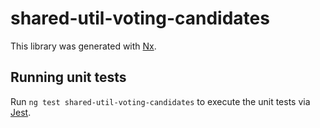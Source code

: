 # shared-util-voting-candidates

This library was generated with [Nx](https://nx.dev).

## Running unit tests

Run `ng test shared-util-voting-candidates` to execute the unit tests via [Jest](https://jestjs.io).
